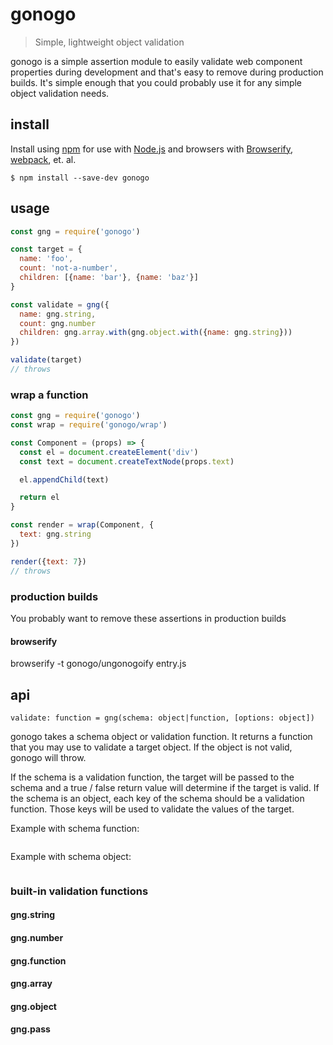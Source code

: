 # gonogo

> Simple, lightweight object validation

gonogo is a simple assertion module to easily validate web component properties during development and that's easy to remove during production builds. It's simple enough that you could probably use it for any simple object validation needs.

## install

Install using [npm] for use with [Node.js][node] and browsers with [Browserify][br], [webpack][wp], et. al.

``` shell
$ npm install --save-dev gonogo
```

## usage

``` js
const gng = require('gonogo')

const target = {
  name: 'foo',
  count: 'not-a-number',
  children: [{name: 'bar'}, {name: 'baz'}]
}

const validate = gng({
  name: gng.string,
  count: gng.number
  children: gng.array.with(gng.object.with({name: gng.string}))
})

validate(target)
// throws
```

### wrap a function

``` js
const gng = require('gonogo')
const wrap = require('gonogo/wrap')

const Component = (props) => {
  const el = document.createElement('div')
  const text = document.createTextNode(props.text)

  el.appendChild(text)

  return el
}

const render = wrap(Component, {
  text: gng.string
})

render({text: 7})
// throws
```

### production builds

You probably want to remove these assertions in production builds

#### browserify

browserify -t gonogo/ungonogoify entry.js

## api

`validate: function = gng(schema: object|function, [options: object])`

gonogo takes a schema object or validation function. It returns a function that you may use to validate a target object. If the object is not valid, gonogo will throw.

If the schema is a validation function, the target will be passed to the schema and a true / false return value will determine if the target is valid. If the schema is an object, each key of the schema should be a validation function. Those keys will be used to validate the values of the target.


Example with schema function:

``` js

```

Example with schema object:

``` js

```

### built-in validation functions

#### gng.string

#### gng.number

#### gng.function

#### gng.array

#### gng.object

#### gng.pass

[node]: https://nodejs.org/en/
[npm]: https://www.npmjs.com/
[br]: http://browserify.org/
[wp]: https://webpack.github.io/
